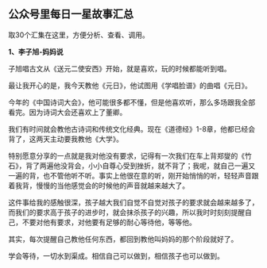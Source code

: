 ## 公众号里每日一星故事汇总
取30个汇集在这里，方便分析、查看、调用。

**1、李子旭-妈妈说**

子旭唱古文从《送元二使安西》开始，就是喜欢，玩的时候都能听到唱。

最让我开心的是，我今天教他《元日》，他试图用《学唱脸谱》的曲唱《元日》。

今年的《中国诗词大会》，他可能很多都不懂，但是他喜欢听，那么多场跟我全部看完。因为诗词大会还喜欢上了董卿。

我们有时间就会教他古诗词和传统文化经典。现在《道德经》1-8章，他都已经会背了，这两天主动要我教他《大学》。

特别愿意分享的一点就是我对他没有要求，记得有一次我们在车上背郑燮的《竹石》，背了两遍他没背会，小小自尊心受到挫折，就不背了；我呢，就自己一遍又一遍的背，也不管他听不听。事实上他很在意的听，刚开始悄悄的听，轻轻声音跟着我背，慢慢的当他感觉会的时候他的声音就越来越大了。

这件事给我的感触很深，孩子越大我们自觉不自觉对孩子的要求就会越来越多了，而我们的要求高于孩子的进步时，就会抹杀孩子的兴趣，所以我时时刻刻提醒自己，不要对他有要求，对他要有足够的耐心等待他，等等他。

其实，每次提醒自己教他任何东西，都回到教他叫妈妈的那个阶段就好了。

学会等待，一切水到渠成。相信自己可以做到，相信孩子也可以做到。

